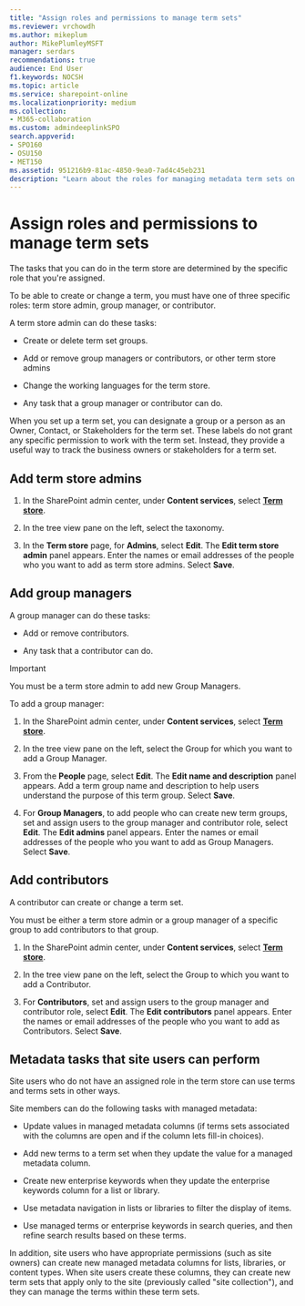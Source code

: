 ```yaml
---
title: "Assign roles and permissions to manage term sets"
ms.reviewer: vrchowdh
ms.author: mikeplum
author: MikePlumleyMSFT
manager: serdars
recommendations: true
audience: End User
f1.keywords: NOCSH
ms.topic: article
ms.service: sharepoint-online
ms.localizationpriority: medium
ms.collection:  
- M365-collaboration
ms.custom: admindeeplinkSPO
search.appverid:
- SPO160
- OSU150
- MET150
ms.assetid: 951216b9-81ac-4850-9ea0-7ad4c45eb231
description: "Learn about the roles for managing metadata term sets on a SharePoint site, and how to assign people to those roles"
---
```


# Assign roles and permissions to manage term sets

The tasks that you can do in the term store are determined by the specific role that you're assigned. 

To be able to create or change a term, you must have one of three specific roles: term store admin, group manager, or contributor. 
  
A term store admin can do these tasks:
  
- Create or delete term set groups.
    
- Add or remove group managers or contributors, or other term store admins
    
- Change the working languages for the term store.
    
- Any task that a group manager or contributor can do.

When you set up a term set, you can designate a group or a person as an Owner, Contact, or Stakeholders for the term set. These labels do not grant any specific permission to work with the term set. Instead, they provide a useful way to track the business owners or stakeholders for a term set. 

## Add term store admins
  
1. In the SharePoint admin center, under **Content services**, select <a href="https://go.microsoft.com/fwlink/?linkid=2185073" target="_blank">**Term store**</a>.
    
2. In the tree view pane on the left, select the taxonomy.
    
3. In the **Term store** page, for **Admins**, select **Edit**. The **Edit term store admin** panel appears. Enter the names or email addresses of the people who you want to add as term store admins. Select **Save**.
    
## Add group managers

A group manager can do these tasks:
  
- Add or remove contributors.
    
- Any task that a contributor can do.
    
> [!IMPORTANT]
>  You must be a term store admin to add new Group Managers. 
  
To add a group manager:
  
1. In the SharePoint admin center, under **Content services**, select <a href="https://go.microsoft.com/fwlink/?linkid=2185073" target="_blank">**Term store**</a>.

2. In the tree view pane on the left, select the Group for which you want to add a Group Manager. 
    
3. From the **People** page, select **Edit**. The **Edit name and description** panel appears. Add a term group name and description to help users understand the purpose of this term group. Select **Save**.

4.  For **Group Managers**, to add people who can create new term groups, set and assign users to the group manager and contributor role, select **Edit**. The **Edit admins** panel appears. Enter the names or email addresses of the people who you want to add as Group Managers. Select **Save**.
    
    
## Add contributors

A contributor can create or change a term set.
  
You must be either a term store admin or a group manager of a specific group to add contributors to that group.
  
1. In the SharePoint admin center, under **Content services**, select <a href="https://go.microsoft.com/fwlink/?linkid=2185073" target="_blank">**Term store**</a>.

2. In the tree view pane on the left, select the Group to which you want to add a Contributor. 
    
3. For **Contributors**, set and assign users to the group manager and contributor role, select **Edit**. The **Edit contributors** panel appears. Enter the names or email addresses of the people who you want to add as Contributors. Select **Save**. 

## Metadata tasks that site users can perform

Site users who do not have an assigned role in the term store can use terms and terms sets in other ways. 
  
Site members can do the following tasks with managed metadata: 
  
- Update values in managed metadata columns (if terms sets associated with the columns are open and if the column lets fill-in choices).
    
- Add new terms to a term set when they update the value for a managed metadata column.
    
- Create new enterprise keywords when they update the enterprise keywords column for a list or library.
    
- Use metadata navigation in lists or libraries to filter the display of items.
    
- Use managed terms or enterprise keywords in search queries, and then refine search results based on these terms.
    
In addition, site users who have appropriate permissions (such as site owners) can create new managed metadata columns for lists, libraries, or content types. When site users create these columns, they can create new term sets that apply only to the site (previously called "site collection"), and they can manage the terms within these term sets. 
  
